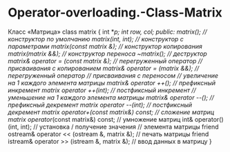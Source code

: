 # Operator-overloading.-Class-Matrix

Класс «Матрица»
class matrix
{
int **p;
int row, col;
public:
matrix(); // конструктор по умолчанию
matrix(int, int); // конструктор с параметрами
matrix(const matrix &); // конструктор копирования
matrix(matrix &&); // конструктор переноса
~matrix(); // деструктор
matrix& operator = (const matrix &); // перегруженный оператор
// присваивания с копированием
matrix& operator = (matrix &&); // перегруженный оператор
// присваивания с переносом
// увеличение на 1 каждого элемента матрицы
matrix& operator ++(); // префиксный инкремент
matrix operator ++(int); // постфиксный инкремент
// уменьшение на 1 каждого элемента матрицы
matrix& operator --(); // префиксный декремент
matrix operator --(int); // постфиксный декремент
matrix operator+(const matrix&) const; // сложение матриц
matrix operator*(const matrix&) const; // умножение матриц
int& operator()(int, int); // установка / получение значения
// элемента матрицы
friend ostream& operator << (ostream &, matrix &); 
// печать матрицы
friend istream& operator >> (istream &, matrix &); 
// ввод данных в матрицу
}
